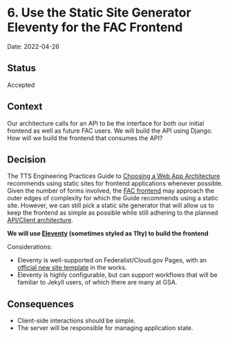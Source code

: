 # 6. Use the Static Site Generator Eleventy for the FAC Frontend

Date: 2022-04-26

## Status

Accepted

## Context

Our architecture calls for an API to be the interface for both our initial frontend as well as future FAC users. We will build the API using Django. How will we build the frontend that consumes the API?

## Decision

The TTS Engineering Practices Guide to [Choosing a Web App Architecture](https://engineering.18f.gov/web-architecture/) recommends using static sites for frontend applications whenever possible. Given the number of forms involved, the [FAC frontend](https://github.com/gsa-TTS/fac-frontend) may approach the outer edges of complexity for which the Guide recommends using a static site. However, we can still pick a static site generator that will allow us to keep the frontend as simple as possible while still adhering to the planned [API/Client architecture](https://github.com/GSA-TTS/FAC/blob/main/docs/architecture/decisions/0003-initial-architecture.md).

**We will use [Eleventy](https://www.11ty.dev/) (sometimes styled as 11ty) to build the frontend**

Considerations:

* Eleventy is well-supported on Federalist/Cloud.gov Pages, with an [official new site template](https://github.com/cloud-gov/11ty-uswds-template/) in the works.
* Eleventy is highly configurable, but can support workflows that will be familiar to Jekyll users, of which there are many at GSA.

## Consequences

* Client-side interactions should be simple.
* The server will be responsible for managing application state.
